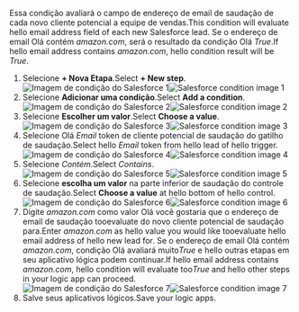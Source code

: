 <span data-ttu-id="94a4f-101">Essa condição avaliará o campo de endereço de email de saudação de cada novo cliente potencial a equipe de vendas.</span><span class="sxs-lookup"><span data-stu-id="94a4f-101">This condition will evaluate hello email address field of each new Salesforce lead.</span></span> <span data-ttu-id="94a4f-102">Se o endereço de email Olá contém *amazon.com*, será o resultado da condição Olá *True*.</span><span class="sxs-lookup"><span data-stu-id="94a4f-102">If hello email address contains *amazon.com*, hello condition result will be *True*.</span></span>

1. <span data-ttu-id="94a4f-103">Selecione **+ Nova Etapa**.</span><span class="sxs-lookup"><span data-stu-id="94a4f-103">Select **+ New step**.</span></span>  
   <span data-ttu-id="94a4f-104">![Imagem de condição do Salesforce 1](./media/connectors-create-api-salesforce/condition-1.png)</span><span class="sxs-lookup"><span data-stu-id="94a4f-104">![Salesforce condition image 1](./media/connectors-create-api-salesforce/condition-1.png)</span></span>   
2. <span data-ttu-id="94a4f-105">Selecione **Adicionar uma condição**.</span><span class="sxs-lookup"><span data-stu-id="94a4f-105">Select **Add a condition**.</span></span>    
   <span data-ttu-id="94a4f-106">![Imagem de condição do Salesforce 2](./media/connectors-create-api-salesforce/condition-2.png)</span><span class="sxs-lookup"><span data-stu-id="94a4f-106">![Salesforce condition image 2](./media/connectors-create-api-salesforce/condition-2.png)</span></span>  
3. <span data-ttu-id="94a4f-107">Selecione **Escolher um valor**.</span><span class="sxs-lookup"><span data-stu-id="94a4f-107">Select **Choose a value**.</span></span>    
   <span data-ttu-id="94a4f-108">![Imagem de condição do Salesforce 3](./media/connectors-create-api-salesforce/condition-3.png)</span><span class="sxs-lookup"><span data-stu-id="94a4f-108">![Salesforce condition image 3](./media/connectors-create-api-salesforce/condition-3.png)</span></span>  
4. <span data-ttu-id="94a4f-109">Selecione Olá *Email* token de cliente potencial de saudação do gatilho de saudação.</span><span class="sxs-lookup"><span data-stu-id="94a4f-109">Select hello *Email* token from hello lead of hello trigger.</span></span>    
   <span data-ttu-id="94a4f-110">![Imagem de condição do Salesforce 4](./media/connectors-create-api-salesforce/condition-4.png)</span><span class="sxs-lookup"><span data-stu-id="94a4f-110">![Salesforce condition image 4](./media/connectors-create-api-salesforce/condition-4.png)</span></span>  
5. <span data-ttu-id="94a4f-111">Selecione *Contém*.</span><span class="sxs-lookup"><span data-stu-id="94a4f-111">Select *Contains*.</span></span>      
   <span data-ttu-id="94a4f-112">![Imagem de condição do Salesforce 5](./media/connectors-create-api-salesforce/condition-5.png)</span><span class="sxs-lookup"><span data-stu-id="94a4f-112">![Salesforce condition image 5](./media/connectors-create-api-salesforce/condition-5.png)</span></span>  
6. <span data-ttu-id="94a4f-113">Selecione **escolha um valor** na parte inferior de saudação do controle de saudação.</span><span class="sxs-lookup"><span data-stu-id="94a4f-113">Select **Choose a value** at hello bottom of hello control.</span></span>     
   <span data-ttu-id="94a4f-114">![Imagem de condição do Salesforce 6](./media/connectors-create-api-salesforce/condition-6.png)</span><span class="sxs-lookup"><span data-stu-id="94a4f-114">![Salesforce condition image 6](./media/connectors-create-api-salesforce/condition-6.png)</span></span>  
7. <span data-ttu-id="94a4f-115">Digite *amazon.com* como valor Olá você gostaria que o endereço de email de saudação tooevaluate do novo cliente potencial de saudação para.</span><span class="sxs-lookup"><span data-stu-id="94a4f-115">Enter *amazon.com* as hello value you would like tooevaluate hello email address of hello new lead for.</span></span> <span data-ttu-id="94a4f-116">Se o endereço de email Olá contém *amazon.com*, condição Olá avaliará muito*True* e hello outras etapas em seu aplicativo lógica podem continuar.</span><span class="sxs-lookup"><span data-stu-id="94a4f-116">If hello email address contains *amazon.com*, hello condition will evaluate too*True* and hello other steps in your logic app can proceed.</span></span>    
   <span data-ttu-id="94a4f-117">![Imagem de condição do Salesforce 7](./media/connectors-create-api-salesforce/condition-7.png)</span><span class="sxs-lookup"><span data-stu-id="94a4f-117">![Salesforce condition image 7](./media/connectors-create-api-salesforce/condition-7.png)</span></span>  
8. <span data-ttu-id="94a4f-118">Salve seus aplicativos lógicos.</span><span class="sxs-lookup"><span data-stu-id="94a4f-118">Save your logic apps.</span></span>  

